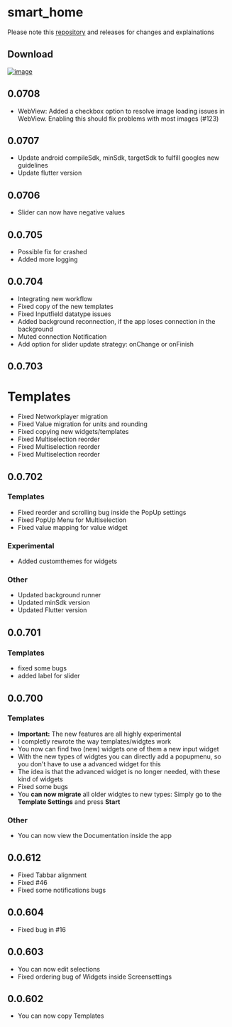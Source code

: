 # smart_home

Please note this [repository](https://github.com/moba15/ioBroker.hiob) and releases for changes and explainations

## Download
[![image](batches/playstore/en.svg)](https://play.google.com/store/apps/details?id=de.bachmaier.smart_home)

## 0.0708
- WebView: Added a checkbox option to resolve image loading issues in WebView. Enabling this should fix problems with most images (#123)

## 0.0707
- Update android compileSdk, minSdk, targetSdk to fulfill googles new guidelines
- Update flutter version

## 0.0706
- Slider can now have negative values

## 0.0.705
- Possible fix for crashed 
- Added more logging

## 0.0.704
- Integrating new workflow
- Fixed copy of the new templates
- Fixed Inputfield datatype issues
- Added background reconnection, if the app loses connection in the background
- Muted connection Notification
- Add option for slider update strategy: onChange or onFinish


## 0.0.703
# Templates
- Fixed Networkplayer migration
- Fixed Value migration for units and rounding
- Fixed copying new widgets/templates
- Fixed Multiselection reorder
- Fixed Multiselection reorder
- Fixed Multiselection reorder


## 0.0.702
### Templates
- Fixed reorder and scrolling bug inside the PopUp settings
- Fixed PopUp Menu for Multiselection
- Fixed value mapping for value widget
### Experimental
- Added customthemes for widgets
### Other
- Updated background runner
- Updated minSdk version 
- Updated Flutter version

## 0.0.701

### Templates 
- fixed some bugs
- added label for slider

## 0.0.700

### Templates

- **Important:** The new features are all highly experimental
- I completly rewrote the way templates/widgtes work
- You now can find two (new) widgets one of them a new input widget
- With the new types of widgtes you can directly add a popupmenu, so you don't have to use a advanced widget for this
- The idea is that the advanced widget is no longer needed, with these kind of widgets
- Fixed some bugs
- You **can now migrate** all older widgtes to new types: Simply go to the **Template Settings** and press **Start**

### Other

- You can now view the Documentation inside the app


## 0.0.612

- Fixed Tabbar alignment
- Fixed #46
- Fixed some notifications bugs

## 0.0.604

- Fixed bug in #16

## 0.0.603

- You can now edit selections
- Fixed ordering bug of Widgets inside Screensettings

## 0.0.602

- You can now copy Templates
